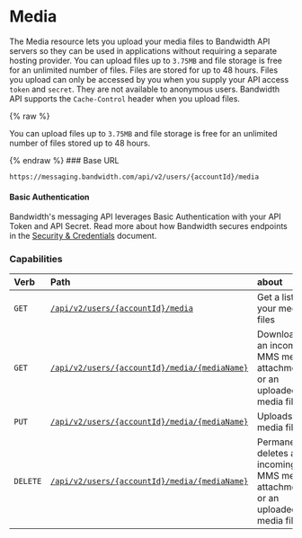 
# Media
The Media resource lets you upload your media files to Bandwidth API servers so they can be used in applications without requiring a separate hosting provider. You can upload files up to `3.75MB` and file storage is free for an unlimited number of files. Files are stored for up to 48 hours. Files you upload can only be accessed by you when you supply your API access `token` and `secret`. They are not available to anonymous users. Bandwidth API supports the `Cache-Control` header when you upload files.

{% raw %}
<aside class="alert general small">
<p>
You can upload files up to <code>3.75MB</code> and file storage is free for an unlimited number of files stored up to 48 hours.
</p>
</aside>
{% endraw %}
### Base URL

`https://messaging.bandwidth.com/api/v2/users/{accountId}/media`

#### Basic Authentication

Bandwidth's messaging API leverages Basic Authentication with your API Token and API Secret. Read more about how Bandwidth secures endpoints in the [Security & Credentials](../../../guides/accountCredentials.md) document.

### Capabilities

| Verb                               | Path                                                         | about                                                                          |
|:-----------------------------------|:-------------------------------------------------------------|:-------------------------------------------------------------------------------|
| <code class="get">GET</code>       | [`/api/v2/users/{accountId}/media`](listMedia.md)               | Get a list of your media files                                                 |
| <code class="get">GET</code>       | [`/api/v2/users/{accountId}/media/{mediaName}`](getMedia.md)    | Downloads an incoming MMS media attachment or an uploaded media file           |
| <code class="put">PUT</code>       | [`/api/v2/users/{accountId}/media/{mediaName}`](uploadMedia.md) | Uploads a media file                                                           |
| <code class="delete">DELETE</code> | [`/api/v2/users/{accountId}/media/{mediaName}`](deleteMedia.md) | Permanently deletes an incoming MMS media attachment or an uploaded media file |
